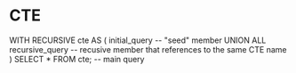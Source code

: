 # CTE

WITH RECURSIVE cte AS (
   initial_query    -- "seed" member
   UNION ALL
   recursive_query    -- recusive member that references to the same CTE name
)
SELECT * FROM cte;    -- main query
